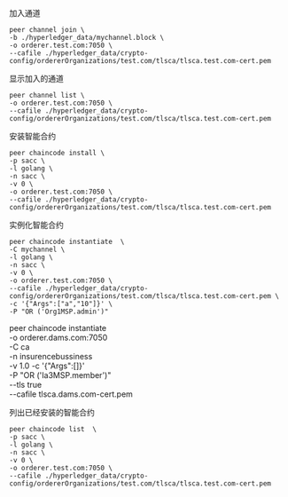 加入通道
```joinchanneannel
peer channel join \
-b ./hyperledger_data/mychannel.block \
-o orderer.test.com:7050 \
--cafile ./hyperledger_data/crypto-config/ordererOrganizations/test.com/tlsca/tlsca.test.com-cert.pem
```

显示加入的通道
```showjoined 
peer channel list \
-o orderer.test.com:7050 \
--cafile ./hyperledger_data/crypto-config/ordererOrganizations/test.com/tlsca/tlsca.test.com-cert.pem
```

安装智能合约
```installchain
peer chaincode install \
-p sacc \
-l golang \
-n sacc \
-v 0 \
-o orderer.test.com:7050 \
--cafile ./hyperledger_data/crypto-config/ordererOrganizations/test.com/tlsca/tlsca.test.com-cert.pem
```

实例化智能合约
```installchain
peer chaincode instantiate  \
-C mychannel \
-l golang \
-n sacc \
-v 0 \
-o orderer.test.com:7050 \
--cafile ./hyperledger_data/crypto-config/ordererOrganizations/test.com/tlsca/tlsca.test.com-cert.pem \
-c '{"Args":["a","10"]}' \
-P "OR ('Org1MSP.admin')"
```

peer chaincode instantiate \
-o  orderer.dams.com:7050  \
-C ca \
-n insurencebussiness \
-v 1.0 -c '{"Args":[]}' \
-P "OR ('Ia3MSP.member')"  \
--tls true \
--cafile tlsca.dams.com-cert.pem



列出已经安装的智能合约
```installchain
peer chaincode list  \
-p sacc \
-l golang \
-n sacc \
-v 0 \
-o orderer.test.com:7050 \
--cafile ./hyperledger_data/crypto-config/ordererOrganizations/test.com/tlsca/tlsca.test.com-cert.pem
```
